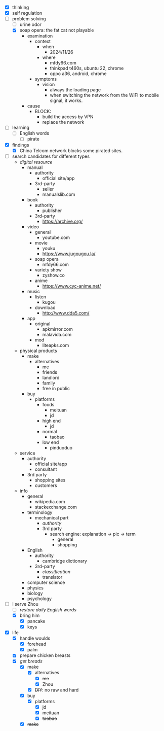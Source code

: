 - [x] thinking
- [x] self regulation
- [ ] problem solving
    - [ ] urine odor
    - [x] soap opera: the fat cat not playable
        - examination
            - context
                - when
                    - 2024/11/26
                - where
                    - mfdy66.com
                    - thinkpad t460s, ubuntu 22, chrome
                    - oppo a36, android, chrome
            - symptoms
                - vision
                    - always the loading page
                    - when switching the network from the WIFI to mobile signal, it works.
        - cause
            - BLOCK:
                - build the access by VPN
                - replace the network
- [ ] learning
    - [ ] English words
        - [ ] pirate
- [x] findings
    - [x] China Telcom network blocks some pirated sites.
- [ ] search candidates for different types
    - *digital resource*
        - manual
            - authority
                - official site/app
            - 3rd-party
                - seller
                - manualslib.com
        - book
            - authority
                - publisher
            - 3rd-party
                - https://archive.org/
        - video
            - general
                - youtube.com
            - movie
                - youku
                - https://www.jugougou.la/
            - soap opera
                - mfdy66.com
            - variety show
                - zyshow.co
            - anime
                - https://www.cyc-anime.net/
        - music
            - listen
                - kugou
            - download
                - http://www.dda5.com/
        - app
            - original
                - apkmirror.com
                - malavida.com
            - mod
                - liteapks.com
    - physical products
        - make
            - alternatives
                - me
                - friends
                - landlord
                - family
                - free in public
        - buy
            - platforms
                - foods
                    - meituan
                    - jd
                - high end
                    - jd
                - normal
                    - taobao
                - low end
                    - pinduoduo
    - service
        - authority
            - official site/app
            - consultant
        - 3rd party
            - shopping sites
            - customers
    - info
        - general
            - wikipedia.com
            - stackexchange.com
        - terminology
            - mechanical part
                - *authority*
                - 3rd party
                    - search engine: explanation -> pic -> term
                        - general
                        - shopping
        - English
            - authority
                - cambridge dictionary
            - 3rd-party
                - *classification*
                - translator
        - computer science
        - physics
        - biology
        - psychology
- [ ] I serve Zhou
    - [ ] *restore daily English words*
    - [x] bring him
        - [x] pancake
        - [x] keys
- [x] life
    - [x] handle woulds
        - [x] forehead
        - [x] palm
    - [x] prepare chicken breasts
    - [x] *get breads*
        - [x] make
            - [x] alternatives
                - [x] ~~me~~
                - [x] Zhou
            - [x] ~~DIY~~: no raw and hard
        - [x] buy
            - [x] platforms
                - [x] jd
                - [x] ~~meituan~~
                - [x] ~~taobao~~
        - [x] ~~make~~